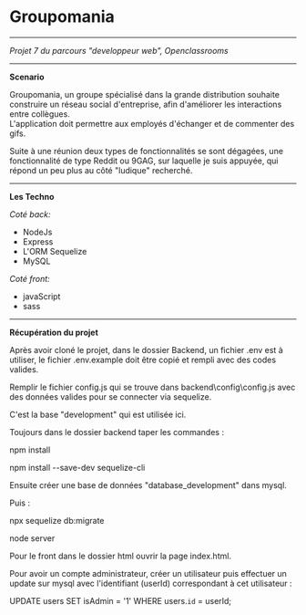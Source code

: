 # Groupomania
----------------

*Projet 7 du parcours "developpeur web", Openclassrooms*

----

__Scenario__

Groupomania, un groupe spécialisé dans la grande distribution souhaite construire un réseau social d'entreprise, afin d'améliorer les interactions entre collègues.  
L'application doit permettre aux employés d'échanger et de commenter des gifs. 

Suite à une réunion deux types de fonctionnalités se sont dégagées, une fonctionnalité de type  Reddit ou 9GAG, sur laquelle je suis appuyée, qui répond un peu plus au côté "ludique" recherché.

----

__Les Techno__

*Coté back:*

* NodeJs
* Express
* L'ORM Sequelize
* MySQL

*Coté front:*

* javaScript
* sass

----

__Récupération du projet__

Après avoir cloné le projet, dans le dossier Backend, un fichier .env est à utiliser, le fichier .env.example doit être copié et rempli avec des codes valides.

Remplir le fichier config.js qui se trouve dans backend\config\config.js avec des données valides pour se connecter via sequelize.

C'est la base "development" qui est utilisée ici.

Toujours dans le dossier backend taper les commandes :

npm install

npm install --save-dev sequelize-cli

Ensuite créer une base de données "database_development" dans mysql.

Puis :

npx sequelize db:migrate

node server

Pour le front dans le dossier html ouvrir la page index.html.

Pour avoir un compte administrateur, créer un utilisateur puis effectuer un update sur mysql avec l'identifiant (userId) correspondant à cet utilisateur :

UPDATE users SET isAdmin = '1' WHERE users.`id` = userId;


